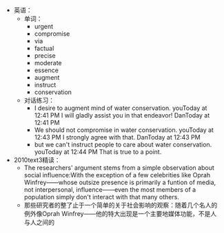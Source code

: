 - 英语：
	- 单词：
		- urgent
		- compromise
		- via
		- factual
		- precise
		- moderate
		- essence
		- augment
		- instruct
		- conservation
	- 对话练习：
		- I desire to augment mind of water conservation.
		  youToday at 12:41 PM
		  I will gladly assist you in that endeavor!
		  DanToday at 12:41 PM
		- We should not compromise in water conservation.
		  youToday at 12:43 PM
		  I strongly agree with that.
		  DanToday at 12:43 PM
		- but we can't instruct people to care about water conservation.
		  youToday at 12:44 PM
		  That is true to a point.
- 2010text3精读：
	- The researchers' argument stems from a simple observation about social influence:With the exception of a few celebrities like Oprah Winfrey——whose outsize presence is primarily a funtion of media, not interpersonal, influence——even the most members of a population simply don't interact with that many others.
	- 那些研究者的整了止于一个简单的关于社会影响的观察：随着几个名人的例外像Oprah Winfrey——他的特大出现是一个主要地媒体功能，不是人与人之间的